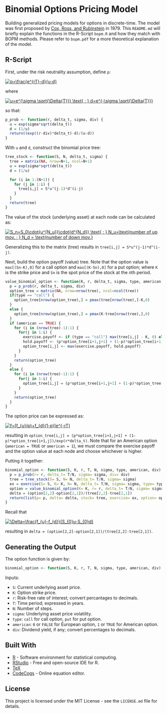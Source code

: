 # Binomial Options Pricing Model
Building generalized pricing models for options in discrete-time. The model was first proposed by [Cox, Ross, and Rubinstein](https://www.sciencedirect.com/science/article/pii/0304405X79900151?via%3Dihub) in 1979. This `README.md` will briefly explain the functions in the R-Script `bopm.R` and how they match with BOPM methods. Please refer to `bopm.pdf` for a more theoretical explanation of the model.

## R-Script
First, under the risk neutrality assumption, define `p`:

<a href="https://www.codecogs.com/eqnedit.php?latex=\dpi{120}&space;p=\frac{e^{rT}-d}{u-d}" target="_blank"><img src="https://latex.codecogs.com/png.latex?\dpi{120}&space;p=\frac{e^{rT}-d}{u-d}" title="p=\frac{e^{rT}-d}{u-d}" /></a>

where

<a href="https://www.codecogs.com/eqnedit.php?latex=\dpi{120}&space;u=e^{\sigma&space;\sqrt{\Delta{T}}}&space;\text{&space;;&space;}&space;d=e^{-\sigma&space;\sqrt{\Delta{T}}}" target="_blank"><img src="https://latex.codecogs.com/png.latex?\dpi{120}&space;u=e^{\sigma&space;\sqrt{\Delta{T}}}&space;\text{&space;;&space;}&space;d=e^{-\sigma&space;\sqrt{\Delta{T}}}" title="u=e^{\sigma \sqrt{\Delta{T}}} \text{ ; } d=e^{-\sigma \sqrt{\Delta{T}}}" /></a>

so that:
```r
p_prob <- function(r, delta_t, sigma, div) {
  u = exp(sigma*sqrt(delta_t))
  d = (1/u)
  return((exp((r-div)*delta_t)-d)/(u-d))
}
```
With `u` and `d`, construct the binomial price tree:
```r
tree_stock <- function(S, N, delta_t, sigma) {
  tree = matrix(NA, nrow=N+1, ncol=N+1)
  u = exp(sigma*sqrt(delta_t))
  d = (1/u)

  for (i in 1:(N+1)) {
    for (j in 1:i) {
      tree[i,j] = S*u^(j-1)*d^(i-j)
    }
  }
  return(tree)
}
```
The value of the stock (underlying asset) at each node can be calculated as:

<a href="https://www.codecogs.com/eqnedit.php?latex=\dpi{120}&space;S_n=S_0\cdot{u^{N_u}}\cdot{d^{N_d}}&space;\text{&space;;&space;}&space;N_u=\text{number&space;of&space;up&space;mov.&space;;&space;}&space;N_d&space;=&space;\text{number&space;of&space;down&space;mov.}" target="_blank"><img src="https://latex.codecogs.com/png.latex?\dpi{120}&space;S_n=S_0\cdot{u^{N_u}}\cdot{d^{N_d}}&space;\text{&space;;&space;}&space;N_u=\text{number&space;of&space;up&space;mov.&space;;&space;}&space;N_d&space;=&space;\text{number&space;of&space;down&space;mov.}" title="S_n=S_0\cdot{u^{N_u}}\cdot{d^{N_d}} \text{ ; } N_u=\text{number of up mov. ; } N_d = \text{number of down mov.}" /></a>

Generalizing this to the matrix (tree) results in `tree[i,j] = S*u^(j-1)*d^(i-j)`.

Next, build the option payoff (value) tree. Note that the option value is `max[(Sn-K),0]` for a call option and `max[(K-Sn),0]` for a put option; where `K` is the strike price and `Sn` is the spot price of the stock at the *n*th period.
```r
value_binomial_option <- function(K, r, delta_t, sigma, type, american, tree, ex, div) {
  p = p_prob(r, delta_t, sigma, div)
  option_tree = matrix(NA, nrow=nrow(tree), ncol=ncol(tree))
  if(type == "call") {
    option_tree[nrow(option_tree),] = pmax(tree[nrow(tree),]-K,0)
  }
  else {
    option_tree[nrow(option_tree),] = pmax(K-tree[nrow(tree),],0)
  }
  if (american == TRUE) {
    for (i in (nrow(tree)-1):1) {
      for(j in 1:i) {
        exercise.payoff <- if (type == "call") max(tree[i,j] - K, 0) else max(K - tree[i,j], 0)
        hold.payoff <- (p*option_tree[i+1,j+1] + (1-p)*option_tree[i+1,j])/exp(r*delta_t)
        option_tree[i,j] <- max(exercise.payoff, hold.payoff)
      }
    }
    return(option_tree)
  }
  else {
    for (i in (nrow(tree)-1):1) {
      for(j in 1:i) {
        option_tree[i,j] = (p*option_tree[i+1,j+1] + (1-p)*option_tree[i+1,j])/exp(r*delta_t)
      }
    }
    return(option_tree)
  }
}
```
The option price can be expressed as:

<a href="https://www.codecogs.com/eqnedit.php?latex=\dpi{120}&space;f=[f_{u}(p)&plus;f_{d}(1-p)]e^{-rT}" target="_blank"><img src="https://latex.codecogs.com/png.latex?\dpi{120}&space;f=[f_{u}(p)&plus;f_{d}(1-p)]e^{-rT}" title="f=[f_{u}(p)+f_{d}(1-p)]e^{-rT}" /></a>

resulting in `option_tree[i,j] = (p*option_tree[i+1,j+1] + (1-p)*option_tree[i+1,j])/exp(r*delta_t)`. Note that for an American option (`american = TRUE` or `american = 1`), we must compare the exercise payoff and the option value at each node and choose whichever is higher.

Putting it together:
```r
binomial_option <- function(S, K, r, T, N, sigma, type, american, div) {
  p = p_prob(r= r, delta_t= T/N, sigma= sigma, div= div)
  tree = tree_stock(S= S, N= N, delta_t= T/N, sigma= sigma)
  ex = exercise(S= S, K= K, N= N, delta_t= T/N, sigma= sigma, type= type)
  option = value_binomial_option(K= K, r= r, delta_t= T/N, sigma= sigma, type= type, american, tree, ex, div)
  delta = (option[2,2]-option[2,1])/(tree[2,2]-tree[2,1])
  return(list(p= p, delta= delta, stock= tree, exercise= ex, option= option, price= option[1,1]))
}
```
Recall that

<a href="https://www.codecogs.com/eqnedit.php?latex=\dpi{120}&space;\Delta=\frac{f_{u}-f_{d}}{S_{0}u-S_{0}d}" target="_blank"><img src="https://latex.codecogs.com/png.latex?\dpi{120}&space;\Delta=\frac{f_{u}-f_{d}}{S_{0}u-S_{0}d}" title="\Delta=\frac{f_{u}-f_{d}}{S_{0}u-S_{0}d}" /></a>

resulting in `delta = (option[2,2]-option[2,1])/(tree[2,2]-tree[2,1])`.

## Generating the Output
The option function is given by:
```r
binomial_option <- function(S, K, r, T, N, sigma, type, american, div)
```
Inputs:

* `S`: Current underlying asset price.
* `K`: Option strike price.
* `r`: Risk-free rate of interest; convert percantages to decimals.
* `T`: Time period; expressed in years.
* `N`: Number of steps.
* `sigma`: Underlying asset price volatility.
* `type`: `call` for call option, `put` for put option.
* `american`: `0` or `FALSE` for European option, `1` or `TRUE` for American option.
* `div`: Dividend yield, if any; convert percentages to decimals.

## Built With
* [R](https://www.r-project.org/) - Software environment for statistical computing.
* [RStudio](https://www.rstudio.com/) - Free and open-source IDE for R.
* [TeX](https://www.latex-project.org/get/)
* [CodeCogs](https://www.codecogs.com/latex/eqneditor.php) - Online equation editor.

## License
This project is licensed under the MIT License - see the `LICENSE.md` file for details.
